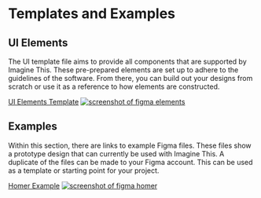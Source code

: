# Templates and Examples

## UI Elements
The UI template file aims to provide all components that are supported by Imagine This. These pre-prepared elements are set up to adhere to the guidelines of the software. From there, you can build out your designs from scratch or use it as a reference to how elements are constructed.

[UI Elements Template](https://www.figma.com/file/I0DiWpmkqPomW8b7w0c0bu/UI-Elements-Template)
[![screenshot of figma elements](https://github.com/ImagineThisUCL/ImagineThisUCL.github.io/blob/master/getting%20started/assets/UI%20Elements%20Temp.png?raw=true)](https://www.figma.com/file/I0DiWpmkqPomW8b7w0c0bu/UI-Elements-Template)

## Examples
Within this section, there are links to example Figma files. These files show a prototype design that can currently be used with Imagine This. A duplicate of the files can be made to your Figma account. This can be used as a template or starting point for your project.

[Homer Example](https://www.figma.com/file/qTGveJmjZdMU2QsrGDOPhg/Homer_example)
[![screenshot of figma homer](https://github.com/ImagineThisUCL/ImagineThisUCL.github.io/blob/master/getting%20started/assets/Homer%20Example.png?raw=true)](https://www.figma.com/file/qTGveJmjZdMU2QsrGDOPhg/Homer_example)




